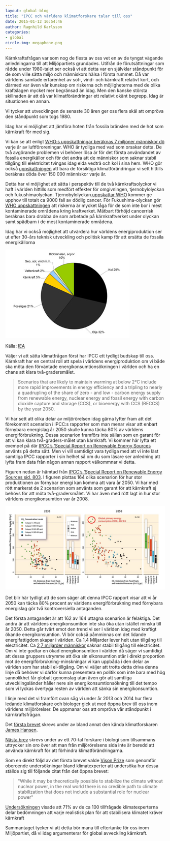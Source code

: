 ```yaml
---
layout: global-blog
title: "IPCC och världens klimatforskare talar till oss"
date: 2015-01-12 16:54:46
author: Ragnhild Karlsson
categories:
- global
circle-img: megaphone.png
---
```


Kärnkraftsfrågan var som nog de flesta av oss vet en av de tyngst vägande anledningarna till att Miljöpartiets grundades. Utifrån de förutsättningar som rådde under 1980-talet ser också vi att detta var en självklar ståndpunkt för de som ville sätta miljö och människors hälsa i första rummet. Då var världens samlade erfarenhet av sol-, vind- och kärnkraft relativt kort, och därmed var även vår kunskap om riskerna och möjligheterna med de olika kraftslagen mycket mer begränsad än idag. Men den kanske största skillnaden är att då var klimatförändringar ett relativt okänt begrepp. Idag är situationen en annan.

Vi tycker att utvecklingen de senaste 30 åren ger oss flera skäl att ompröva den ståndpunkt som togs 1980. 

Idag har vi möjlighet att jämföra hoten från fossila bränslen med de hot som kärnkraft för med sig. 

Vi kan se att enligt <a href="http://www.who.int/mediacentre/news/releases/2014/air-pollution/en/" target="_blanc">WHO:s uppskattningar beräknas 7 miljoner människor dö</a> varje år av luftföroreningar. WHO är tydliga med vad som orsakar detta. De två avgörande problemen vi behöver lösa är för det första användandet av fossila energikällor och för det andra att de människor som saknar stabil tillgång till elektricitet tvingas idag elda vedträ och kol i sina hem. WHO gör också <a href="http://www.who.int/heli/risks/climate/climatechange/en/" target="_blanc">uppskattningen</a> att bara de försiktiga klimatförändringar vi sett hittills beräknas döda över 150 000 människor varje år. 

Detta har vi möjlighet att sätta i perspektiv till de två kärnkraftsolyckor vi haft i världen hittills som medfört effekter för omgivningen, tjernobylolyckan och fukushimaolyckan. Tjernobylolyckan<a href="http://www.who.int/ionizing_radiation/chernobyl/backgrounder/en/"> uppskattar WHO</a> kommer ge upphov till totalt ca 9000 fall av dödlig cancer. För Fukushima-olyckan gör <a href="www.who.int/mediacentre/news/releases/2013/fukushima_report_20130228/en/">WHO uppskattningen</a> att riskerna är mycket låga för de som inte bor i mest kontaminerade områdena kring kraftverket. Mätbart förhöjd cancerrisk beräknas bara drabba de som arbetade på kärnkraftverket under olyckan samt spädbarn i de mest kontaminerade områdena.

Idag har vi också möjlighet att utvärdera hur världens energiproduktion ser ut efter 30-års teknisk utveckling och politisk kamp för att ersätta de fossila energikällorna
<div>
<img class="img-responsive blog-img" src= "/assets/img/global/world-energi.jpg">
<p class="img-text">Källa: <a href="http://www.iea.org/statistics/statisticssearch/report/?country=WORLD&product=balances&year=2011">IEA</a><p>
</div>

Väljer vi att sätta klimatfrågan först har IPCC ett tydligt budskap till oss. Kärnkraft har en central roll att spela i världens energiproduktion om vi både ska möta den förväntade energikonsumtionsökningen i världen och ha en chans att klara två-gradersmålet.
<blockquote>
Scenarios that are likely to maintain warming at below 2°C include more rapid improvements in energy efficiency and a tripling to nearly a quadrupling of the share of zero - and low - carbon energy supply from renewable energy,
nuclear energy and fossil energy with carbon dioxide capture and storage (CCS), or bioenergy with CCS (BECCS) by the year 2050.
</blockquote>

<p>Vi har sett att olika delar av miljörörelsen idag gärna lyfter fram att det förekommit scenarion i IPCC:s rapporter som man menar visar att enbart förnybara energislag år 2050 skulle kunna täcka 80% av världens energiförbrukning. Dessa scenarion framförs inte sällan som en garant för att vi kan klara två-graders-målet utan kärnkraft. Vi kommer här lyfta ett exempel på där <a href="/assets/files/SRREN_fullReport.pdf">IPCC’s ‘Special Report on Renewable Energy Sources</a> använts på detta sätt. Men vi vill samtidigt vara tydliga med att vi inte läst samtliga IPCC rapporter i sin helhet så om du som läsare ser anledning att lyfta fram data från någon annan rapport välkommnar vi detta.</p>
<p>Figuren nedan är hämtad från  <a href="/assets/files/SRREN_fullReport.pdf">IPCC’s ‘Special Report on Renewable Energy Sources sid. 803</a>. I figuren plottas 164 olika scenarion för hur stor produktionen av förnybar energi kan komma att vara år 2050. Vi har med rött markerat de 2 scenarion som använts som garant för att kärnkraft ej behövs för att möta två-gradersmålet. Vi har även med rött lagt in hur stor världens energikonsumtion var år 2008.</p>
<img class="img-responsive blog-img" src= "/assets/img/global/164_scenarios_IPCC.jpg">

<p>Det blir här tydligt att de som säger att denna IPCC rapport visar att vi år 2050 kan täcka 80% procent av världens energiförbrukning med förnybara energislag gör två kontroversiella antaganden.</p>

<p>Det första antagandet är att 162 av 164 uttagna scenarion är felaktiga. Det andra är att världens energikonsumtion inte ska öka utan istället minska till år 2050. Detta går tvärt emot den trend vi ser i världen idag med kraftigt ökande energikonsumtion. Vi bör också påmminnas om det lidande energifattigdom skapar i världen. Ca 1,4 Miljarder lever helt utan tillgång till electricitet. Ca <a href="http://www.worldenergyoutlook.org/resources/energydevelopment/energyaccessdatabase/#d.en.8609">2,7 miljarder människor</a> saknar stabil tillgång till electricitet. Om vi inte godtar en ökad energikonsumtion i världen då säger vi samtidigt att dessa gruppers utrymme att öka sin elkonsumtion står i direkt proportion mot de energiförbrukning-minskningar vi kan uppbåda i den delar av världen som har stabil el-tillgång. Om vi väljer att trotts detta driva denna linje då behöver vi därför kunna presentera en politik som inte bara med hög sannolikhet får globalt genomslag utan även gör att samtliga utvecklingsländer håller nere sin energikonsumtionsökning till det tempo som vi lyckas övertyga resten av världen att sänka sin energikonsumtion.

<p>I linje med det vi framfört ovan såg vi under år 2013 och 2014 hur flera ledande klimatforskare och biologer gick ut med öppna brev till oss inom världens miljörörelser. De uppmanar oss att ompröva vår ståndpunkt i kärnkraftsfrågan.</p>

<p>Det <a href="http://edition.cnn.com/2013/11/03/world/nuclear-energy-climate-change-scientists-letter/index.html
" target="_blanc">första brevet</a> skrevs under av bland annat den kända klimatforskaren <a href="http://en.wikipedia.org/wiki/James_Hansen" target="_blanc
">James Hansen</a>.</p>

<p><a href="http://bravenewclimate.com/2014/12/15/an-open-letter-to-environmentalists-on-nuclear-energy/" target="_blanc">Nästa brev</a> skrevs under av ett 70-tal forskare i biologi som tillsammans uttrycker sin oro över att man från miljörörelsens sida inte är beredd att använda kärnkraft för att förhindra klimatförändringarna.</p>

<p>Som en direkt följd av det första brevet valde <a href="http://poll.visionprize.com/" target="_blanc">Vison Prize</a> som genomför oberoende undersökningar bland klimatexperter att undersöka hur dessa ställde sig till följande citat från det öppna brevet:</p>

<blockquote>"While it may be theoretically possible to stabilize the climate without nuclear power, in the real world there is no credible path to climate stabilization that does not include a substantial role for nuclear power"</blockquote>

<p><a href="http://poll.visionprize.com/#nuclear-power-is-a-critical-part-of-a-solution" target="_blanc">Undersökningen</a> visade att 71% av de ca 100 tillfrågade klimatexperterna delar bedömningen att varje realistisk plan för att stabilisera klimatet kräver kärnkraft</p>

<p>Sammantaget tycker vi att detta bör mana till eftertanke för oss inom Miljöpartiet, då vi idag argumenterar för global avveckling kärnkraft.</p>